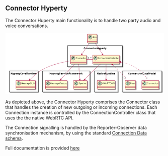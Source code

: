 
Connector Hyperty
-----------------

The Connector Huperty main functionality is to handle two party audio and voice conversations.

![Architecture](connector-arch.png)

As depicted above, the Connector Hyperty comprises the Connector class that handles the creation of new outgoing or incoming connections. Each Connection instance is controlled by the ConnectionController class that uses the the native WebRTC API.

The Connection signalling is handled by the Reporter-Observer data synchronisation mechanism, by using the standard [Connection Data schema](https://github.com/reTHINK-project/architecture/tree/master/docs/datamodel/connection).


Full documentation is provided [here](../../docs/hyperty-connector)
